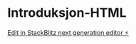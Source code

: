 # Introduksjon-HTML

[Edit in StackBlitz next generation editor ⚡️](https://stackblitz.com/~/github.com/TephyWifi/Introduksjon-HTML)